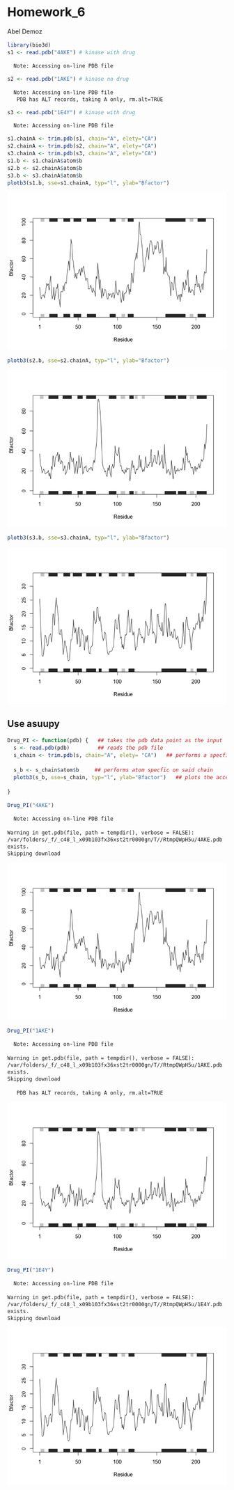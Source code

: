 # Homework_6
Abel Demoz

``` r
library(bio3d)
s1 <- read.pdb("4AKE") # kinase with drug
```

      Note: Accessing on-line PDB file

``` r
s2 <- read.pdb("1AKE") # kinase no drug
```

      Note: Accessing on-line PDB file
       PDB has ALT records, taking A only, rm.alt=TRUE

``` r
s3 <- read.pdb("1E4Y") # kinase with drug
```

      Note: Accessing on-line PDB file

``` r
s1.chainA <- trim.pdb(s1, chain="A", elety="CA")
s2.chainA <- trim.pdb(s2, chain="A", elety="CA")
s3.chainA <- trim.pdb(s3, chain="A", elety="CA")
s1.b <- s1.chainA$atom$b
s2.b <- s2.chainA$atom$b
s3.b <- s3.chainA$atom$b
plotb3(s1.b, sse=s1.chainA, typ="l", ylab="Bfactor")
```

![](Homework_6_files/figure-commonmark/unnamed-chunk-1-1.png)

``` r
plotb3(s2.b, sse=s2.chainA, typ="l", ylab="Bfactor")
```

![](Homework_6_files/figure-commonmark/unnamed-chunk-1-2.png)

``` r
plotb3(s3.b, sse=s3.chainA, typ="l", ylab="Bfactor")
```

![](Homework_6_files/figure-commonmark/unnamed-chunk-1-3.png)

## Use asuupy

``` r
Drug_PI <- function(pdb) {   ## takes the pdb data point as the input 
  s <- read.pdb(pdb)         ## reads the pdb file 
  s_chain <- trim.pdb(s, chain="A", elety= "CA")   ## performs a specfic trim function of siad pdb file (which idk how it works)
  
  s_b <- s_chain$atom$b     ## performs atom specfic on said chain 
  plotb3(s_b, sse=s_chain, typ="l", ylab="Bfactor")   ## plots the accession site of said specific structure

}
```

``` r
Drug_PI("4AKE")
```

      Note: Accessing on-line PDB file

    Warning in get.pdb(file, path = tempdir(), verbose = FALSE):
    /var/folders/_f/_c48_l_x09b103fx36xst2tr0000gn/T//RtmpQWpH5u/4AKE.pdb exists.
    Skipping download

![](Homework_6_files/figure-commonmark/unnamed-chunk-3-1.png)

``` r
Drug_PI("1AKE")
```

      Note: Accessing on-line PDB file

    Warning in get.pdb(file, path = tempdir(), verbose = FALSE):
    /var/folders/_f/_c48_l_x09b103fx36xst2tr0000gn/T//RtmpQWpH5u/1AKE.pdb exists.
    Skipping download

       PDB has ALT records, taking A only, rm.alt=TRUE

![](Homework_6_files/figure-commonmark/unnamed-chunk-4-1.png)

``` r
Drug_PI("1E4Y")
```

      Note: Accessing on-line PDB file

    Warning in get.pdb(file, path = tempdir(), verbose = FALSE):
    /var/folders/_f/_c48_l_x09b103fx36xst2tr0000gn/T//RtmpQWpH5u/1E4Y.pdb exists.
    Skipping download

![](Homework_6_files/figure-commonmark/unnamed-chunk-5-1.png)
